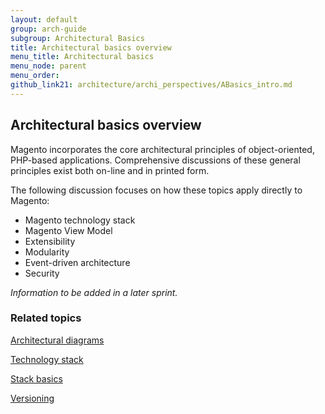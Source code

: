 ```yaml
---
layout: default
group: arch-guide
subgroup: Architectural Basics
title: Architectural basics overview
menu_title: Architectural basics
menu_node: parent
menu_order: 
github_link21: architecture/archi_perspectives/ABasics_intro.md
---
```



<h2>Architectural basics overview</h2>

Magento incorporates the core architectural principles of object-oriented, PHP-based applications. Comprehensive discussions of these general principles exist both on-line and in printed form. 

The following discussion focuses on how these topics apply directly to Magento:

* Magento technology stack
* Magento View Model
* Extensibility
* Modularity
* Event-driven architecture
* Security



<i>Information to be added in a later sprint.</i>





<h3>Related topics</h3>

<a href="{{ site.gdeurl21 }}architecture/archi_perspectives/arch_diagrams.html">Architectural diagrams</a>

<a href="{{ site.gdeurl21 }}architecture/tech-stack.html">Technology stack</a>

<a href="{{ site.gdeurl21 }}architecture/stack-basics.html">Stack basics</a>



<a href="{{ site.gdeurl21 }}architecture/versioning.html">Versioning</a>

